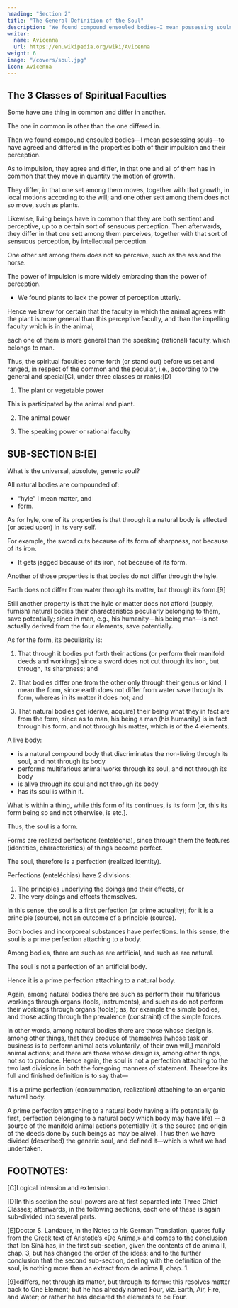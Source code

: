 ```yaml
---
heading: "Section 2"
title: "The General Definition of the Soul"
description: "We found compound ensouled bodies—I mean possessing souls—to have agreed and differed in the properties both of their impulsion and their perception"
writer:
  name: Avicenna
  url: https://en.wikipedia.org/wiki/Avicenna
weight: 6
image: "/covers/soul.jpg"
icon: Avicenna
---
```



## The 3 Classes of Spiritual Faculties

<!-- SUB-SECTION A: -->

Some have one thing in common and differ in another. 

The one in common is other than the one differed in. 

Then we found compound ensouled bodies—I mean possessing souls—to have agreed and differed in the properties both of their impulsion and their perception.

As to impulsion, they agree and differ, in that one and all of them has in common that they move in quantity the motion of growth. 

They differ, in that one set among them moves, together with that growth, in local motions according to the will; and one other sett among them does not so move, such as plants. 

Likewise, living beings have in common that they are both sentient and perceptive, up to a certain sort of sensuous perception. Then afterwards, they differ in that one sett among them perceives, together with that sort of sensuous perception, by intellectual perception. 

One other set among them does not so perceive, such as the ass and the horse. 

The power of impulsion is more widely embracing than the power of perception. 
- We found plants to lack the power of perception utterly. 

Hence we knew for certain that the faculty in which the animal agrees with the plant is more general than this perceptive faculty, and than the impelling faculty which is in the animal; 

each one of them is more general than the speaking (rational) faculty, which belongs to man. 

Thus, the spiritual faculties come forth (or stand out) before us set and ranged, in respect of the common and the peculiar, i.e., according to the general and special[C], under three classes or ranks:[D]

1. The plant or vegetable power

This is participated by the animal and plant.

2. The animal power

3. The speaking power or rational faculty

<!-- Therefore, the primary parts of the soul, in contemplating it from the standpoint of its powers, are three. -->


## SUB-SECTION B:[E]

What is the <!-- To treat now of the definition of the Soul at large, I mean the --> universal, absolute, generic soul?

<!-- This will become apparent, according to the tenets I hold, that among truths that are plainly manifest one is that every one of  -->

All natural bodies are compounded of:
- “hyle” I mean matter, and
- form.

As for hyle, one of its properties is that through it a natural body is affected (or acted upon) in its very self.

For example, the sword cuts because of its form of sharpness, not because of its iron. 
- It gets jagged because of its iron, not because of its form.

Another of those properties is that bodies do not differ through the hyle. 

Earth does not differ from water through its matter, but through its form.[9] 

Still another property is that the hyle or matter does not afford (supply, furnish) natural bodies their characteristics peculiarly belonging to them, save potentially; since in man, e.g., his humanity—his being man—is not actually derived from the four elements, save potentially.

As for the form, its peculiarity is:

1. That through it bodies put forth their actions (or perform their manifold deeds and workings) since a sword does not cut through its iron, but through, its sharpness; and 

2. That bodies differ one from the other only through their genus or kind, I mean the form, since earth does not differ from water save through its form, whereas in its matter it does not; and 

3. That natural bodies get (derive, acquire) their being what they in fact are from the form, since as to man, his being a man (his humanity) is in fact through his form, and not through his matter, which is of the 4 elements.

<!-- Let us proceed a little further.  -->

A live body:
- is a natural compound body that discriminates the non-living through its soul, and not through its body
- performs multifarious animal works through its soul, and not through its body
- is alive through its soul and not through its body
- has its soul is within it.

What is within a thing, while this form of its continues, is its form [or, this its form being so and not otherwise, is etc.]. 

Thus, the soul is a form. 

Forms are realized perfections (enteléchia), since through them the features (identities, characteristics) of things become perfect. 

The soul, therefore is a perfection (realized identity). 

Perfections (enteléchias) have 2 divisions:

1. The principles underlying the doings and their effects, or
2. The very doings and effects themselves. 

<!-- The one of the two divisions is first, and the other is second. The first is the principle (or source and origin), and the second is the doing and the effect (or trace). -->

In this sense, the soul is a first perfection (or prime actuality); for it is a principle (source), not an outcome of a principle (source).

<!-- And of perfections, there are such as belong to  -->

Both bodies and incorporeal substances have perfections. In this sense, the soul is a prime perfection attaching to a body. 

Among bodies, there are such as are artificial, and such as are natural. 

The soul is not a perfection of an artificial body. 

Hence it is a prime perfection attaching to a natural body. 

Again, among natural bodies there are such as perform their multifarious workings through organs (tools, instruments), and such as do not perform their workings through organs (tools); as, for example the simple bodies, and those acting through the prevalence (constraint) of the simple forces. 

In other words, among natural bodies there are those whose design is, among other things, that they produce of themselves [whose task or business is to perform animal acts voluntarily, of their own will,] manifold animal actions; and there are those whose design is, among other things, not so to produce. Hence again, the soul is not a perfection attaching to the two last divisions in both the foregoing manners of statement. Therefore its full and finished definition is to say that—

It is a prime perfection (consummation, realization) attaching to an organic natural body.

A prime perfection attaching to a natural body having a life potentially (a first, perfection belonging to a natural body which body may have life) -- a source of the manifold animal actions potentially (it is the source and origin of the deeds done by such beings as may be alive). Thus then we have divided (described) the generic soul, and defined it—which is what we had undertaken.


## FOOTNOTES:

[C]Logical intension and extension.

[D]In this section the soul-powers are at first separated into Three Chief Classes; afterwards, in the following sections, each one of these is again sub-divided into several parts.

[E]Doctor S. Landauer, in the Notes to his German Translation, quotes fully from the Greek text of Aristotle’s «De Anima,» and comes to the conclusion that Ibn Sînâ has, in the first sub-section, given the contents of de anima II, chap. 3, but has changed the order of the ideas; and to the further conclusion that the second sub-section, dealing with the definition of the soul, is nothing more than an extract from de anima II, chap. 1.

[9]«differs, not through its matter, but through its form»: this resolves matter back to One Element; but he has already named Four, viz. Earth, Air, Fire, and Water; or rather he has declared the elements to be Four.
